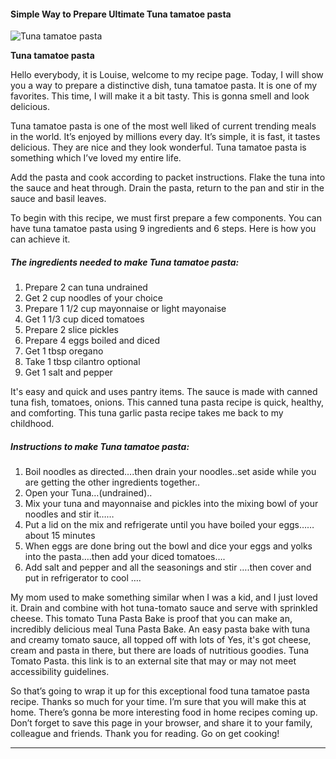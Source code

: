             

#### Simple Way to Prepare Ultimate Tuna tamatoe pasta

![Tuna tamatoe pasta](https://img-global.cpcdn.com/recipes/6176756513898496/751x532cq70/tuna-tamatoe-pasta-recipe-main-photo.jpg)

**Tuna tamatoe pasta**

Hello everybody, it is Louise, welcome to my recipe page. Today, I will show you a way to prepare a distinctive dish, tuna tamatoe pasta. It is one of my favorites. This time, I will make it a bit tasty. This is gonna smell and look delicious.

Tuna tamatoe pasta is one of the most well liked of current trending meals in the world. It’s enjoyed by millions every day. It’s simple, it is fast, it tastes delicious. They are nice and they look wonderful. Tuna tamatoe pasta is something which I’ve loved my entire life.

Add the pasta and cook according to packet instructions. Flake the tuna into the sauce and heat through. Drain the pasta, return to the pan and stir in the sauce and basil leaves.

To begin with this recipe, we must first prepare a few components. You can have tuna tamatoe pasta using 9 ingredients and 6 steps. Here is how you can achieve it.

##### The ingredients needed to make Tuna tamatoe pasta:

1.  Prepare 2 can tuna undrained
2.  Get 2 cup noodles of your choice
3.  Prepare 1 1/2 cup mayonnaise or light mayonaise
4.  Get 1 1/3 cup diced tomatoes
5.  Prepare 2 slice pickles
6.  Prepare 4 eggs boiled and diced
7.  Get 1 tbsp oregano
8.  Take 1 tbsp cilantro optional
9.  Get 1 salt and pepper

It's easy and quick and uses pantry items. The sauce is made with canned tuna fish, tomatoes, onions. This canned tuna pasta recipe is quick, healthy, and comforting. This tuna garlic pasta recipe takes me back to my childhood.

##### Instructions to make Tuna tamatoe pasta:

1.  Boil noodles as directed….then drain your noodles..set aside while you are getting the other ingredients together..
2.  Open your Tuna…(undrained)..
3.  Mix your tuna and mayonnaise and pickles into the mixing bowl of your noodles and stir it……
4.  Put a lid on the mix and refrigerate until you have boiled your eggs……about 15 minutes
5.  When eggs are done bring out the bowl and dice your eggs and yolks into the pasta….then add your diced tomatoes….
6.  Add salt and pepper and all the seasonings and stir ….then cover and put in refrigerator to cool ….

My mom used to make something similar when I was a kid, and I just loved it. Drain and combine with hot tuna-tomato sauce and serve with sprinkled cheese. This tomato Tuna Pasta Bake is proof that you can make an, incredibly delicious meal Tuna Pasta Bake. An easy pasta bake with tuna and creamy tomato sauce, all topped off with lots of Yes, it's got cheese, cream and pasta in there, but there are loads of nutritious goodies. Tuna Tomato Pasta. this link is to an external site that may or may not meet accessibility guidelines.

So that’s going to wrap it up for this exceptional food tuna tamatoe pasta recipe. Thanks so much for your time. I’m sure that you will make this at home. There’s gonna be more interesting food in home recipes coming up. Don’t forget to save this page in your browser, and share it to your family, colleague and friends. Thank you for reading. Go on get cooking!

* * *